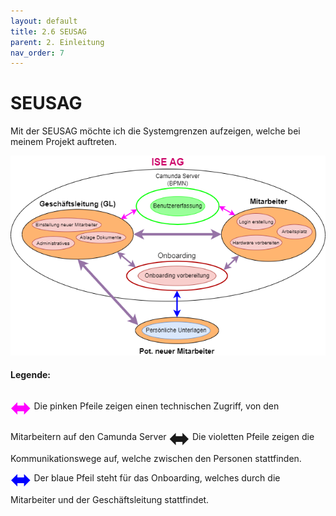 ```yaml
---
layout: default
title: 2.6 SEUSAG
parent: 2. Einleitung
nav_order: 7
---
```


# SEUSAG

Mit der SEUSAG möchte ich die Systemgrenzen aufzeigen, welche bei meinem Projekt auftreten.

![SEUSAG](../../ressources/docs/SEUSAG/SEUSAG.png)

#### Legende:
<span style="font-size: 40px; color: magenta; vertical-align: middle;">⬌</span>
Die pinken Pfeile zeigen einen technischen Zugriff, von den Mitarbeitern auf den Camunda Server
<span style="font-size: 40px; color: 9673A6; vertical-align: middle;">⬌</span>
Die violetten Pfeile zeigen die Kommunikationswege auf, welche zwischen den Personen stattfinden.  
<span style="font-size: 40px; color: blue; vertical-align: middle;">⬌</span>
Der blaue Pfeil steht für das Onboarding, welches durch die Mitarbeiter und der Geschäftsleitung stattfindet. 



